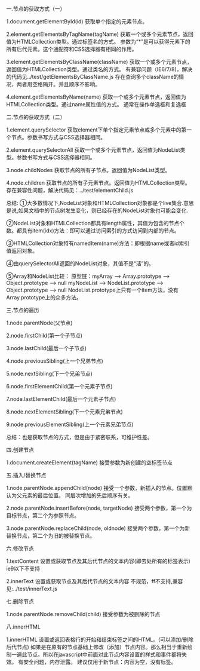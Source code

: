 一.节点的获取方式（一）

1.document.getElementById(id)
	获取单个指定的元素节点。

2.element.getElementsByTagName(tagName)
	获取一个或多个元素节点，返回值为HTMLCollection类型。通过标签名的方式。
	参数为“*”是可以获得元素下的所有后代元素。这个通配符和CSS选择器有相同的作用。

3.element.getElementsByClassName(className)
	获取一个或多个元素节点，返回值为HTMLCollection类型。通过类名的方式。
	有兼容问题（IE6/7/8)，解决的代码见../test/getElementsByClassName.js
	存在查询多个className的情况，两者用空格隔开。并且顺序不影响。

4.element.getElementsByName(name)
	获取一个或多个元素节点，返回值为HTMLCollection类型。通过name属性值的方式。
	通常在操作单选框和复选框





二.节点的获取方式（二）

1.element.querySelector 
	获取element下单个指定元素节点或多个元素中的第一个节点。参数书写方式与CSS选择器相同。

2.element.querySelectorAll
	获取一个或多个元素节点，返回值为NodeList类型。参数书写方式与CSS选择器相同。

3.node.childNodes
	获取节点的所有子节点。返回值为NodeList类型。

4.node.children
	获取节点的所有子元素节点。返回值为HTMLCollection类型。
	存在兼容性问题，解决代码见：../test/elementChild.js



总结:
①大多数情况下,NodeList对象和HTMLCollection对象都是个live集合.意思是说,如果文档中的节点树发生变化，则已经存在的NodeList对象也可能会变化.

②NodeList对象和HTMLCollection都具有length属性，其值为包含的节点个数。都具有item(idx)方法：即可以通过访问索引的方式访问到内部的节点。

③HTMLCollection对象特有namedItem(name)方法：即根据name或者id索引值返回对象。 

④由querySelectorAll返回的NodeList对象，其值不是“活”的。

⑤Array和NodeList比较：
原型链：myArray --> Array.prototype --> Object.prototype --> null
myNodeList --> NodeList.prototype --> Object.prototype --> null
NodeList.prototype上只有一个item方法，没有Array.prototype上的众多方法。





三.节点的遍历

1.node.parentNode(父节点)

2.node.firstChild(第一个子节点)

3.node.lastChild(最后一个子节点)

4.node.previousSibling(上一个兄弟节点)

5.node.nextSibling(下一个兄弟节点)

6.node.firstElementChild(第一个元素子节点)

7.node.lastElementChild(最后一个元素子节点)

8.node.nextElementSibling(下一个元素兄弟节点)

9.node.previousElementSibling(上一个元素兄弟节点)


总结：也是获取节点的方式，但是由于紧密联系，可维护性差。

四.创建节点

1.document.createElement(tagName)
	接受参数为新创建的空标签节点





五.插入/替换节点

1.node.parentNode.appendChild(node)
	接受一个参数，新插入的节点。位置默认为父元素的最后位置。
	同层次增加的先后顺序有关。

2.node.parentNode.insertBefore(node, targetNode)
	接受两个参数，第一个为目标节点，第二个为参照节点。

3.node.parentNode.replaceChild(node, oldnode)
	接受两个参数，第一个为新替换节点，第二个为旧的被替换节点。
  



六.修改节点

1.textContent
	设置或获取节点及其后代节点的文本内容(即去处所有的标签表示)
	ie9以下不支持

2.innerText
	设置或获取节点及其后代节点的文本内容
	不规范，ff不支持,兼容见:../test/innerText.js
	



七.删除节点

1.node.parentNode.removeChild(child)
	接受参数为被删除的节点


八.innerHTML

1.innerHTML
	设置或返回表格行的开始和结束标签之间的HTML。(可以添加/删除后代节点)
	如果是在原有的节点基础上修改（添加）节点内容。那么相当于重新绘制一遍此节点。所以在javascript中前面对此节点内容设置的样式和事件都将失效。
	有安全问题，内存泄露。
	建议仅用于新节点：内容为空，没有标签。











